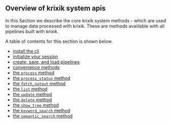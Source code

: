 ## Overview of krixik system apis

In this Section we describe the core krixik system methods -  which are used to manage data processed with krixik.  These are methods avaiilable with all pipelines built with krixik.

A table of contents for this section is shown below.

- [install the cli](../system/install.md)
- [initialize your session](../system/initialize.md)
- [create, save, and load pipelines](../system/create_save_load.md)
- [convenience methods](../system/convenience_methods.md)
- [the `process` method](../system/process.md)
- [the `process_status` method](../system/process_status.md)
- [the `fetch_output` method](../system/fetch_output.md)
- [the `list` method](../system/list.md)
- [the `update` method](../system/update.md)
- [the `delete` method](../system/delete.md)
- [the `show_tree` method](../system/show_tree.md)
- [the `keyword_search` method](../system/keyword_search.md)
- [the `semantic_search` method](../system/semantic_search.md)

